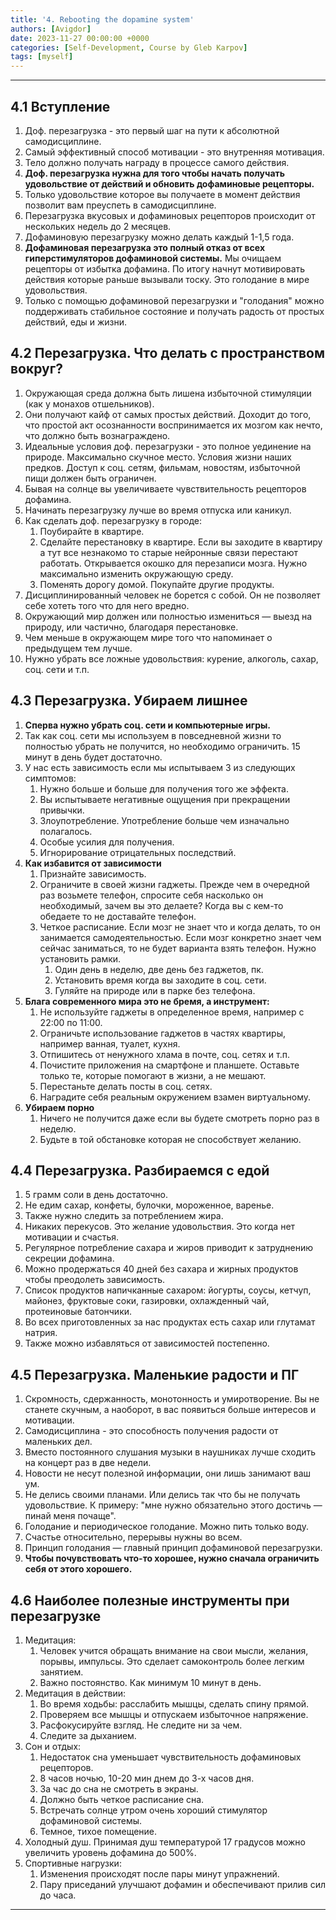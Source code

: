 ```yaml
---
title: '4. Rebooting the dopamine system'
authors: [Avigdor]
date: 2023-11-27 00:00:00 +0000
categories: [Self-Development, Course by Gleb Karpov]
tags: [myself]
---
```




___
## 4.1 Вступление
1.  Доф. перезагрузка - это первый шаг на пути к абсолютной самодисциплине.
2.  Самый эффективный способ мотивации - это внутренняя мотивация.
3.  Тело должно получать награду в процессе самого действия.
4.  **Доф. перезагрузка нужна для того чтобы начать получать удовольствие от действий и обновить дофаминовые рецепторы.**
5.  Только удовольствие которое вы получаете в момент действия позволит вам преуспеть в самодисциплине.
6.  Перезагрузка вкусовых и дофаминовых рецепторов происходит от нескольких недель до 2 месяцев.
7.  Дофаминовую перезагрузку можно делать каждый 1-1,5 года.
8.  **Дофаминовая перезагрузка это полный отказ от всех гиперстимуляторов дофаминовой системы.** Мы очищаем рецепторы от избытка дофамина. По итогу начнут мотивировать действия которые раньше вызывали тоску. Это голодание в мире удовольствия.
9.  Только с помощью дофаминовой перезагрузки и "голодания" можно поддерживать стабильное состояние и получать радость от простых действий, еды и жизни.
## 4.2 Перезагрузка. Что делать с пространством вокруг?
1.  Окружающая среда должна быть лишена избыточной стимуляции (как у монахов отшельников).    
2.  Они получают кайф от самых простых действий. Доходит до того, что простой акт осознанности воспринимается их мозгом как нечто, что должно быть вознаграждено.
3.  Идеальные условия доф. перезагрузки - это полное уединение на природе. Максимально скучное место. Условия жизни наших предков. Доступ к соц. сетям, фильмам, новостям, избыточной пищи должен быть ограничен.
4.  Бывая на солнце вы увеличиваете чувствительность рецепторов дофамина.
5.  Начинать перезагрузку лучше во время отпуска или каникул.   
6.  Как сделать доф. перезагрузку в городе:
    1.  Поубирайте в квартире.
    2.  Сделайте перестановку в квартире. Если вы заходите в квартиру а тут все незнакомо то старые нейронные связи перестают работать. Открывается окошко для перезаписи мозга. Нужно максимально изменить окружающую среду. 
    3.  Поменять дорогу домой. Покупайте другие продукты.
7.  Дисциплинированный человек не борется с собой. Он не позволяет себе хотеть того что для него вредно. 
8.  Окружающий мир должен или полностью измениться — выезд на природу, или частично, благодаря перестановке.
9.  Чем меньше в окружающем мире того что напоминает о предыдущем тем лучше. 
10. Нужно убрать все ложные удовольствия: курение, алкоголь, сахар, соц. сети и т.п.
## 4.3 Перезагрузка. Убираем лишнее
1. **Сперва нужно убрать соц. сети и компьютерные игры.**
2. Так как соц. сети мы используем в повседневной жизни то полностью убрать не получится, но необходимо ограничить. 15 минут в день будет достаточно.
3.  У нас есть зависимость если мы испытываем 3 из следующих симптомов:
    1.  Нужно больше и больше для получения того же эффекта.
    2.  Вы испытываете негативные ощущения при прекращении привычки.
    3.  Злоупотребление. Употребление больше чем изначально полагалось.
    4.  Особые усилия для получения.
    5.  Игнорирование отрицательных последствий.
4.  **Как избавится от зависимости**
    1.  Признайте зависимость.
    2.  Ограничите в своей жизни гаджеты. Прежде чем в очередной раз возьмете телефон, спросите себя насколько он необходимый, зачем вы это делаете? Когда вы с кем-то обедаете то не доставайте телефон.
    3.  Четкое расписание. Если мозг не знает что и когда делать, то он занимается самодеятельностью. Если мозг конкретно знает чем сейчас заниматься, то не будет варианта взять телефон. Нужно установить рамки.
        1.  Один день в неделю, две день без гаджетов, пк.
        2. Установить время когда вы заходите в соц. сети.
        3. Гуляйте на природе или в парке без телефона.
5. **Блага современного мира это не бремя, а инструмент:**
    1.  Не используйте гаджеты в определенное время, например с 22:00 по 11:00.
    2.  Ограничьте использование гаджетов в частях квартиры, например ванная, туалет, кухня.
    3.  Отпишитесь от ненужного хлама в почте, соц. сетях и т.п.
    4.  Почистите приложения на смартфоне и планшете. Оставьте только те, которые помогают в жизни, а не мешают. 
    5.  Перестаньте делать посты в соц. сетях.
    6.  Наградите себя реальным окружением взамен виртуальному.
6. **Убираем порно**
    1.  Ничего не получится даже если вы будете смотреть порно раз в неделю.
    2.  Будьте в той обстановке которая не способствует желанию.
## 4.4 Перезагрузка. Разбираемся с едой
1.  5 грамм соли в день достаточно.
2.  Не едим сахар, конфеты, булочки, мороженное, варенье.
3.  Также нужно следить за потреблением жира.
4.  Никаких перекусов. Это желание удовольствия. Это когда нет мотивации и счастья.
5.  Регулярное потребление сахара и жиров приводит к затруднению секреции дофамина.
6.  Можно продержаться 40 дней без сахара и жирных продуктов чтобы преодолеть зависимость.
7.  Список продуктов напичканные сахаром: йогурты, соусы, кетчуп, майонез, фруктовые соки, газировки, охлажденный чай, протеиновые батончики.
8.  Во всех приготовленных за нас продуктах есть сахар или глутамат натрия.
9.  Также можно избавляться от зависимостей постепенно.
## 4.5 Перезагрузка. Маленькие радости и ПГ
1.  Скромность, сдержанность, монотонность и умиротворение. Вы не станете скучным, а наоборот, в вас появиться больше интересов и мотивации.
2.  Самодисциплина - это способность получения радости от маленьких дел.
3.  Вместо постоянного слушания музыки в наушниках лучше сходить на концерт раз в две недели.
4.  Новости не несут полезной информации, они лишь занимают ваш ум.
5.  Не делись своими планами. Или делись так что бы не получать удовольствие. К примеру: "мне нужно обязательно этого достичь — пинай меня почаще".
6.  Голодание и периодическое голодание. Можно пить только воду.
7.  Счастье относительно, перерывы нужны во всем.
8.  Принцип голодания — главный принцип дофаминовой перезагрузки. 
9.  **Чтобы почувствовать что-то хорошее, нужно сначала ограничить себя от этого хорошего.**
## 4.6 Наиболее полезные инструменты при перезагрузке
1.  Медитация:
    1.  Человек учится обращать внимание на свои мысли, желания, порывы, импульсы. Это сделает самоконтроль более легким занятием. 
    2.  Важно постоянство. Как минимум 10 минут в день.
2. Медитация в действии:
    1.   Во время ходьбы: расслабить мышцы, сделать спину прямой.
    2.  Проверяем все мышцы и отпускаем избыточное напряжение.
    3.  Расфокусируйте взгляд. Не следите ни за чем.
    4.  Следите за дыханием.
3.  Сон и отдых:
    1.  Недостаток сна уменьшает чувствительность дофаминовых рецепторов.
    2.  8 часов ночью, 10-20 мин днем до 3-х часов дня.
    3.  За час до сна не смотреть в экраны.
    4.  Должно быть четкое расписание сна.
    5.  Встречать солнце утром очень хороший стимулятор дофаминовой системы.
    6.  Темное, тихое помещение.
4.  Холодный душ. Принимая душ температурой 17 градусов можно увеличить уровень дофамина до 500%.
5.  Спортивные нагрузки:
    1.  Изменения происходят после пары минут упражнений.
    2.  Пару приседаний улучшают дофамин и обеспечивают прилив сил до часа.
---

